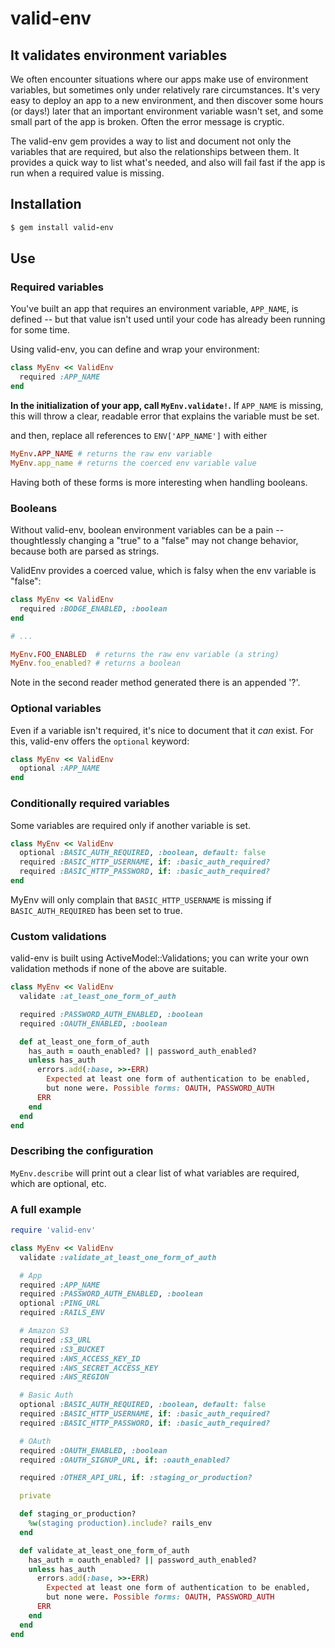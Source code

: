 # valid-env
## It validates environment variables

We often encounter situations where our apps make use of environment variables, but sometimes only under relatively rare circumstances. It's very easy to deploy an app to a new environment, and then discover some hours (or days!) later that an important environment variable wasn't set, and some small part of the app is broken. Often the error message is cryptic.

The valid-env gem provides a way to list and document not only the variables that are required, but also the relationships between them. It provides a quick way to list what's needed, and also will fail fast if the app is run when a required value is missing.

## Installation

```ruby
$ gem install valid-env
```

## Use

### Required variables

You've built an app that requires an environment variable, `APP_NAME`, is defined -- but that value isn't used until your code has already been running for some time.

Using valid-env, you can define and wrap your environment:

```ruby
class MyEnv << ValidEnv
  required :APP_NAME
end
```

**In the initialization of your app, call `MyEnv.validate!`.** If `APP_NAME` is missing, this will throw a clear, readable error that explains the variable must be set.

and then, replace all references to `ENV['APP_NAME']` with either

```ruby
MyEnv.APP_NAME # returns the raw env variable
MyEnv.app_name # returns the coerced env variable value
```

Having both of these forms is more interesting when handling booleans.

### Booleans

Without valid-env, boolean environment variables can be a pain -- thoughtlessly changing a "true" to a "false" may not change behavior, because both are parsed as strings.

ValidEnv provides a coerced value, which is falsy when the env variable is "false":


```ruby
class MyEnv << ValidEnv
  required :BODGE_ENABLED, :boolean
end

# ...

MyEnv.FOO_ENABLED  # returns the raw env variable (a string)
MyEnv.foo_enabled? # returns a boolean
```

Note in the second reader method generated there is an appended '?'.

### Optional variables

Even if a variable isn't required, it's nice to document that it *can* exist. For this, valid-env offers the `optional` keyword:

```ruby
class MyEnv << ValidEnv
  optional :APP_NAME
end
```

### Conditionally required variables

Some variables are required only if another variable is set.

```ruby
class MyEnv << ValidEnv
  optional :BASIC_AUTH_REQUIRED, :boolean, default: false
  required :BASIC_HTTP_USERNAME, if: :basic_auth_required?
  required :BASIC_HTTP_PASSWORD, if: :basic_auth_required?
end
```

MyEnv will only complain that `BASIC_HTTP_USERNAME` is missing if `BASIC_AUTH_REQUIRED` has been set to true.

### Custom validations

valid-env is built using ActiveModel::Validations; you can write your own validation methods if none of the above are suitable.

```ruby
class MyEnv << ValidEnv
  validate :at_least_one_form_of_auth

  required :PASSWORD_AUTH_ENABLED, :boolean
  required :OAUTH_ENABLED, :boolean

  def at_least_one_form_of_auth
    has_auth = oauth_enabled? || password_auth_enabled?
    unless has_auth
      errors.add(:base, >>-ERR)
        Expected at least one form of authentication to be enabled,
        but none were. Possible forms: OAUTH, PASSWORD_AUTH
      ERR
    end
  end
end
```

### Describing the configuration

`MyEnv.describe` will print out a clear list of what variables are required, which are optional, etc.

### A full example

```ruby
require 'valid-env'

class MyEnv << ValidEnv
  validate :validate_at_least_one_form_of_auth

  # App
  required :APP_NAME
  required :PASSWORD_AUTH_ENABLED, :boolean
  optional :PING_URL
  required :RAILS_ENV

  # Amazon S3
  required :S3_URL
  required :S3_BUCKET
  required :AWS_ACCESS_KEY_ID
  required :AWS_SECRET_ACCESS_KEY
  required :AWS_REGION

  # Basic Auth
  optional :BASIC_AUTH_REQUIRED, :boolean, default: false
  required :BASIC_HTTP_USERNAME, if: :basic_auth_required?
  required :BASIC_HTTP_PASSWORD, if: :basic_auth_required?

  # OAuth
  required :OAUTH_ENABLED, :boolean
  required :OAUTH_SIGNUP_URL, if: :oauth_enabled?

  required :OTHER_API_URL, if: :staging_or_production?

  private

  def staging_or_production?
    %w(staging production).include? rails_env
  end

  def validate_at_least_one_form_of_auth
    has_auth = oauth_enabled? || password_auth_enabled?
    unless has_auth
      errors.add(:base, >>-ERR)
        Expected at least one form of authentication to be enabled,
        but none were. Possible forms: OAUTH, PASSWORD_AUTH
      ERR
    end
  end
end
```
